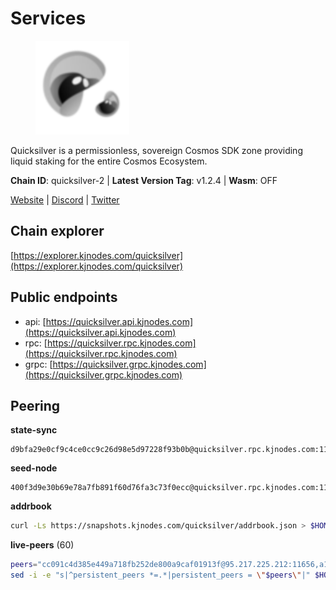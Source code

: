 # Services

<figure><img src="https://raw.githubusercontent.com/kj89/cosmos-images/main/logos/quicksilver.png" width="150" alt=""><figcaption></figcaption></figure>

Quicksilver is a permissionless, sovereign Cosmos SDK zone providing liquid staking for the entire Cosmos Ecosystem.

**Chain ID**: quicksilver-2 | **Latest Version Tag**: v1.2.4 | **Wasm**: OFF

[Website](https://quicksilver.zone) | [Discord](https://discord.gg/quicksilverprotocol) | [Twitter](https://twitter.com/quicksilverzone)




## Chain explorer
[https://explorer.kjnodes.com/quicksilver](https://explorer.kjnodes.com/quicksilver)

## Public endpoints

* api: [https://quicksilver.api.kjnodes.com](https://quicksilver.api.kjnodes.com)
* rpc: [https://quicksilver.rpc.kjnodes.com](https://quicksilver.rpc.kjnodes.com)
* grpc: [https://quicksilver.grpc.kjnodes.com](https://quicksilver.grpc.kjnodes.com)

## Peering

**state-sync**

```text
d9bfa29e0cf9c4ce0cc9c26d98e5d97228f93b0b@quicksilver.rpc.kjnodes.com:11656
```

**seed-node**

```text
400f3d9e30b69e78a7fb891f60d76fa3c73f0ecc@quicksilver.rpc.kjnodes.com:11659
```

**addrbook**
```bash
curl -Ls https://snapshots.kjnodes.com/quicksilver/addrbook.json > $HOME/.quicksilverd/config/addrbook.json
```

**live-peers** (60)
```bash
peers="cc091c4d385e449a718fb252de800a9caf01913f@95.217.225.212:11656,a1f5e0b68f36091d5fc8f30aba914b6c191f21fa@65.108.128.201:11156,b4bcce87121963e1e97619dc135f2eb1a9fd5dfc@88.198.32.17:36656,43b97f492bf47b455b7b275c396b1840f4eb336d@142.132.139.101:26656,3a5d0b97feb595375c24665dcf17d793be129e8b@51.89.155.2:28656,ebafaa0d0087ecfc785b095d6a91a67a12eecd80@5.9.100.25:26656,5e2b0913543b7e1e070e32326d5d901b456b2190@146.19.24.133:26656,d9bfa29e0cf9c4ce0cc9c26d98e5d97228f93b0b@65.109.88.38:11656,ff2055b198685f619897058a26776b9d1b73dc3c@178.63.184.129:26656,4a73a81a94c9cd7147a84c35c7ab7abec94093bd@204.93.241.110:27651,ef9c9b1952f245fbb24603d5a1f643041bec7af7@141.95.65.26:29986,271419d3eb3878c902ebb0064490ad702d9d067f@144.76.145.150:26656,161f453c9ff27f3120ec5078f56b505316fbc720@65.108.6.45:61156,4559f4c24037bfad4791b2a6d6d5c769a16cad53@65.109.92.79:15656,e1b058e5cfa2b836ddaa496b10911da62dcf182e@138.201.8.248:26656,ec076ff33f2986d064b78602e2ccd2c925bf761e@161.97.82.203:26256,05241d21ff9e7c699bbdb4faa73da1860b6d8cd7@128.199.85.168:26656,bbb6a02a90ef98975525d9bd7137511e18edddc1@141.95.99.81:26656,a4f29a68180d1a1c931b50e2438a63b0d45d6915@89.58.48.229:26656,5f0c0411e34e1c7d0b9c53749d90a923b5e8c625@65.21.133.125:35656,e50848e299c7909245a9af690341ff27e21f7b69@65.109.87.88:56656,d22c450ef79e019dc702d9098ff09f02294e6dff@65.109.37.58:26656,4aa6607f87ad0b458526d3405731e71553cf275c@219.100.163.35:26656,0a3860f9d3c27b34910fe8660240ae55699b55c2@84.244.95.245:26656,679f56feb7f4f91d46a92d0eb474d1dc43466d18@213.239.215.59:29986,cc410d860ea8bf87e36e98371f4ee461d62bcbee@51.195.234.240:26656,09f16a08fb0da3a20a7bc0212e3bc4645b04918c@65.21.142.30:28656,ebc272824924ea1a27ea3183dd0b9ba713494f83@195.3.220.136:27026,0a226e70ceb7a4123e66216d1ed83ef22ed8a187@185.119.118.118:2000,6785dbb8a0138600e0e0faaa77baa375451b38bb@162.55.132.48:15620,ef1cb5bff5b76957f02636a30d5d85d861a35dbe@65.109.92.240:21026,0865ef3e5a613f75f17a0092bd47e71d8c171124@51.222.44.116:15656,663134c4999f4f9fc59879eaaebbb332e91e2160@45.34.1.114:33656,f73b2b887e7d1c01a3d753db359a0058e634e767@65.108.201.154:2090,46a0c8717148c4a4aa86eaaa9727e7bc6bb8e70c@49.12.7.7:26656,82c212c73d15ed2c7e6ad7cc5dd68cdd559c0056@65.109.52.178:26656,06230bbaabb6c9c6223275b57d8e10fc609ae7ba@51.89.7.184:26633,e726816f42831689eab9378d5d577f1d06d25716@176.9.188.21:26656,ee14b4bbeb436056952c8e4e7c84826dfb92143b@65.109.105.17:26656,ae353518e6009eb48d80ccf6a006a9644e9dd309@146.19.24.101:26656,2c658378f5356e39ecea6947eb312f45a8ccfde1@142.132.199.211:26654,063cc6b75194c4f943d32c549667ba210a7f2de1@195.3.222.240:26856,dacf9b208ba4c2d931f107f05694963889cfca0f@149.102.147.182:26656,e3dd956ac4081ba42ae3d038edd6d80ddf092751@198.199.90.99:26656,d6246909abf0c5e82f48ce6f623cba587b899e15@217.160.246.138:26656,f3263230b4bd692de6807a83a31594770433d337@62.171.186.160:26656,bf5d518265b2d5e670cee6f4dc08b95da4fe8baf@107.155.109.202:26656,3b3c0037090a1b5ef9f7ac58ff79f33dffdd188a@65.108.231.124:15656,e8f43949897a5453433d411a867c7729d3924719@38.242.216.246:19656,cbc2c7a7cd39750abee0dcd5dd2832feddbde20e@50.21.173.76:26656,602700ce2ed57b2176514ec2ecbda079caa7a536@178.170.40.28:15620,e4dbb1c6075822390aa23885750b306e1a54f9b0@5.161.101.185:26656,28ebd43e8c888ed069165fa035e101ae6fd7955e@139.162.191.246:26656,71b753819eb653e99e6a825b80af20ca9bccb087@135.125.163.63:24666,4aa307d4ce413837a3da019e966d8115fb4c1467@198.244.229.218:26656,08ab5be08f12754381c0fd088bb36d9d294f54c6@65.109.21.74:26656,0abbbe9eb0539d87849671384fa0e7905f4b8fa8@213.170.135.153:26546,618e09601dd5abb2bd02de957982742e4c1975ab@195.14.6.2:26656,65cdf23ee6f065c6f2c4a15d560f5e8e01cac318@198.244.200.50:26656,ae44851a5d63d70382c1621bc7727db2a40d10d0@88.99.164.158:21026"
sed -i -e "s|^persistent_peers *=.*|persistent_peers = \"$peers\"|" $HOME/.quicksilverd/config/config.toml
```
